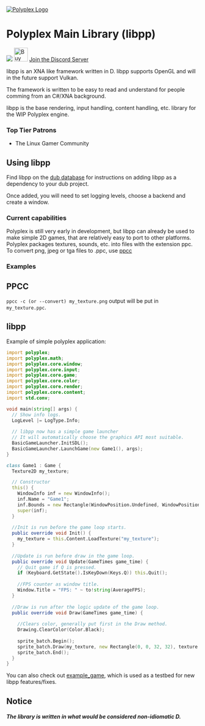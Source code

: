 [![Polyplex Logo][logo]](https://github.com/PolyplexEngine/ppbranding)

# Polyplex Main Library (libpp)
<a href="https://www.patreon.com/bePatron?u=10156994" data-patreon-widget-type="become-patron-button"><img class="s5qsvfm-0 fIpNGV" src="https://c5.patreon.com/external/logo/become_a_patron_button.png"></a></img> <a href='https://ko-fi.com/O4O59UGN' target='_blank'><img height='36' style='border:0px;height:36px;' src='https://az743702.vo.msecnd.net/cdn/kofi2.png?v=0' border='0' alt='Buy Clipsey a Coffee at ko-fi.com' /></a> [Join the Discord Server](https://discord.gg/Dus5ArV)

libpp is an XNA like framework written in D. libpp supports OpenGL and will in the future support Vulkan.

The framework is written to be easy to read and understand for people comming from an C#/XNA background.

libpp is the base rendering, input handling, content handling, etc. library for the WIP Polyplex engine.

### Top Tier Patrons
* The Linux Gamer Community

## Using libpp
Find libpp on the [dub database](https://code.dlang.org/packages/pp) for instructions on adding libpp as a dependency to your dub project.

Once added, you will need to set logging levels, choose a backend and create a window.

### Current capabilities
Polyplex is still very early in development, but libpp can already be used to make simple 2D games, that are relatively easy to port to other platforms.
Polyplex packages textures, sounds, etc. into files with the extension ppc. To convert png, jpeg or tga files to .ppc, use [ppcc](https://git.pplex.org/Polyplex/ppcc)


### Examples
## PPCC
`ppcc -c (or --convert) my_texture.png` output will be put in `my_texture.ppc`.

## libpp
Example of simple polyplex application:
```d
import polyplex;
import polyplex.math;
import polyplex.core.window;
import polyplex.core.input;
import polyplex.core.game;
import polyplex.core.color;
import polyplex.core.render;
import polyplex.core.content;
import std.conv;

void main(string[] args) {
  // Show info logs.
  LogLevel |= LogType.Info;
  
  // libpp now has a simple game launcher
  // It will automatically choose the graphics API most suitable.
  BasicGameLauncher.InitSDL();
  BasicGameLauncher.LaunchGame(new Game1(), args);
}

class Game1 : Game {
  Texture2D my_texture;

  // Constructor
  this() {
    WindowInfo inf = new WindowInfo();
    inf.Name = "Game1";
    inf.Bounds = new Rectangle(WindowPosition.Undefined, WindowPosition.Undefined, 1080, 1024);
    super(inf);
  }
  
  //Init is run before the game loop starts.
  public override void Init() {
    my_texture = this.Content.LoadTexture("my_texture");
  }
  
  //Update is run before draw in the game loop.
  public override void Update(GameTimes game_time) {
    // Quit game if Q is pressed.
    if (Keyboard.GetState().IsKeyDown(Keys.Q)) this.Quit();
    
    //FPS counter as window title.
    Window.Title = "FPS: " ~ to!string(AverageFPS);
  }
  
  //Draw is run after the logic update of the game loop.
  public override void Draw(GameTimes game_time) {
  
    //Clears color, generally put first in the Draw method.
    Drawing.ClearColor(Color.Black);
    
    sprite_batch.Begin();
    sprite_batch.Draw(my_texture, new Rectangle(0, 0, 32, 32), texture.Size, Color.White);
    sprite_batch.End();
  }
}
```

You can also check out [example_game](http://git.pplex.org/Polyplex/example_game), which is used as a testbed for new libpp features/fixes.

## Notice
##### The library is written in what would be considered non-idiomatic D.

[logo]: http://git.pplex.org/Polyplex/ppbranding/raw/master/polyplex3.jpg
